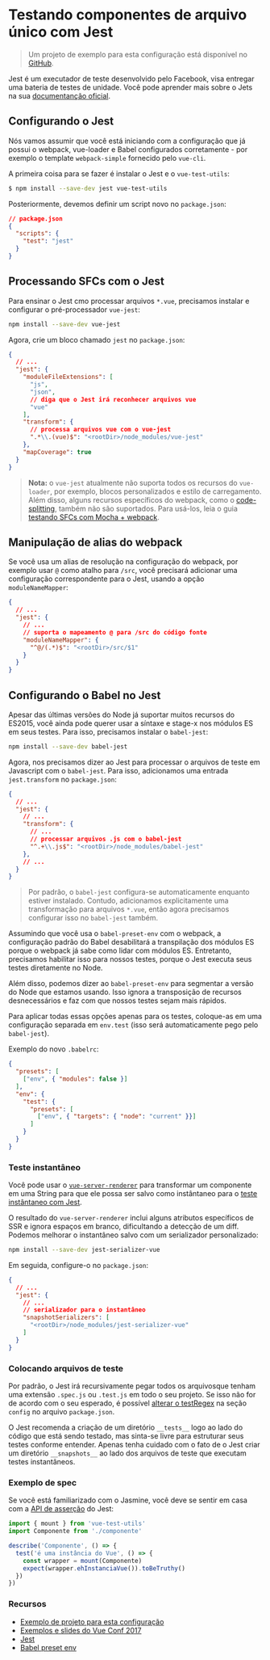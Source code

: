# Testando componentes de arquivo único com Jest

> Um projeto de exemplo para esta configuração está disponível no [GitHub](https://github.com/vuejs/vue-test-utils-jest-example).

Jest é um executador de teste desenvolvido pelo Facebook, visa entregar uma bateria de testes de unidade. Você pode aprender mais sobre o Jets na sua [documentanção oficial](https://facebook.github.io/jest/).

## Configurando o Jest

Nós vamos assumir que você está iniciando com a configuração que já possui o webpack, vue-loader e Babel configurados corretamente - por exemplo o template `webpack-simple` fornecido pelo `vue-cli`.

A primeira coisa para se fazer é instalar o Jest e o `vue-test-utils`:

```bash
$ npm install --save-dev jest vue-test-utils
```

Posteriormente, devemos definir um script novo no `package.json`:

```json
// package.json
{
  "scripts": {
    "test": "jest"
  }
}
```

## Processando SFCs com o Jest

Para ensinar o Jest cmo processar arquivos `*.vue`, precisamos instalar e configurar o pré-processador `vue-jest`:

``` bash
npm install --save-dev vue-jest
```

Agora, crie um bloco chamado `jest` no `package.json`:

``` json
{
  // ...
  "jest": {
    "moduleFileExtensions": [
      "js",
      "json",
      // diga que o Jest irá reconhecer arquivos vue
      "vue"
    ],
    "transform": {
      // processa arquivos vue com o vue-jest
      ".*\\.(vue)$": "<rootDir>/node_modules/vue-jest"
    },
    "mapCoverage": true
  }
}
```

> **Nota:** o `vue-jest` atualmente não suporta todos os recursos do `vue-loader`, por exemplo, blocos personalizados e estilo de carregamento. Além disso, alguns recursos específicos do webpack, como o [code-splitting](http://www.vuejs-brasil.com.br/separando-codigo-vue), também não são suportados. Para usá-los, leia o guia [testando SFCs com Mocha + webpack](./testing-SFCs-with-mocha-webpack.md).

## Manipulação de alias do webpack

Se você usa um alias de resolução na configuração do webpack, por exemplo usar `@` como atalho para `/src`, você precisará adicionar uma configuração correspondente para o Jest, usando a opção `moduleNameMapper`:

``` json
{
  // ...
  "jest": {
    // ...
    // suporta o mapeamento @ para /src do código fonte
    "moduleNameMapper": {
      "^@/(.*)$": "<rootDir>/src/$1"
    }
  }
}
```

## Configurando o Babel no Jest

Apesar das últimas versões do Node já suportar muitos recursos do ES2015, você ainda pode querer usar a síntaxe e stage-x nos módulos ES em seus testes. Para isso, precisamos instalar o `babel-jest`:

``` bash
npm install --save-dev babel-jest
```

Agora, nos precisamos dizer ao Jest para processar o arquivos de teste em Javascript com o `babel-jest`. Para isso, adicionamos uma entrada `jest.transform` no `package.json`:

``` json
{
  // ...
  "jest": {
    // ...
    "transform": {
      // ...
      // processar arquivos .js com o babel-jest
      "^.+\\.js$": "<rootDir>/node_modules/babel-jest"
    },
    // ...
  }
}
```

> Por padrão, o `babel-jest` configura-se automaticamente enquanto estiver instalado. Contudo, adicionamos explicitamente uma transformação para arquivos `*.vue`, então agora precisamos configurar isso no `babel-jest` também.

Assumindo que você usa o `babel-preset-env` com o webpack, a configuração padrão do Babel desabilitará a transpilação dos módulos ES porque o webpack já sabe como lidar com módulos ES. Entretanto, precisamos habilitar isso para nossos testes, porque o Jest executa seus testes diretamente no Node.

Além disso, podemos dizer ao `babel-preset-env` para segmentar a versão do Node que estamos usando. Isso ignora a transposição de recursos desnecessários e faz com que nossos testes sejam mais rápidos.

Para aplicar todas essas opções apenas para os testes, coloque-as em uma configuração separada em `env.test` (isso será automaticamente pego pelo `babel-jest`).

Exemplo do novo `.babelrc`:

``` json
{
  "presets": [
    ["env", { "modules": false }]
  ],
  "env": {
    "test": {
      "presets": [
        ["env", { "targets": { "node": "current" }}]
      ]
    }
  }
}
```

### Teste instantâneo

Você pode usar o [`vue-server-renderer`](https://github.com/vuejs/vue/tree/dev/packages/vue-server-renderer) para transformar um componente em uma String para que ele possa ser salvo como instântaneo para o [teste instântaneo com Jest](https://facebook.github.io/jest/docs/en/snapshot-testing.html).

O resultado do `vue-server-renderer` inclui alguns atributos específicos de SSR e ignora espaços em branco, dificultando a detecção de um diff. Podemos melhorar o instantâneo salvo com um serializador personalizado:

``` bash
npm install --save-dev jest-serializer-vue
```

Em seguida, configure-o no `package.json`:

``` json
{
  // ...
  "jest": {
    // ...
    // serializador para o instantâneo
    "snapshotSerializers": [
      "<rootDir>/node_modules/jest-serializer-vue"
    ]
  }
}
```

### Colocando arquivos de teste

Por padrão, o Jest irá recursivamente pegar todos os arquivosque tenham uma extensão `.spec.js` ou `.test.js` em todo o seu projeto. Se isso não for de acordo com o seu esperado, é possível [alterar o testRegex](https://facebook.github.io/jest/docs/en/configuration.html#testregex-String) na seção `config` no arquivo `package.json`.

O Jest recomenda a criação de um diretório `__tests__` logo ao lado do código que está sendo testado, mas sinta-se livre para estruturar seus testes conforme entender. Apenas tenha cuidado com o fato de o Jest criar um diretório `__snapshots__` ao lado dos arquivos de teste que executam testes instantâneos. 

### Exemplo de spec

Se você está familiarizado com o Jasmine, você deve se sentir em casa com a [API de asserção](https://facebook.github.io/jest/docs/en/expect.html#content) do Jest:

```js
import { mount } from 'vue-test-utils'
import Componente from './componente'

describe('Componente', () => {
  test('é uma instância do Vue', () => {
    const wrapper = mount(Componente)
    expect(wrapper.ehInstanciaVue()).toBeTruthy()
  })
})
```

### Recursos

- [Exemplo de projeto para esta configuração](https://github.com/vuejs/vue-test-utils-jest-example)
- [Exemplos e slides do Vue Conf 2017](https://github.com/codebryo/vue-testing-with-jest-conf17)
- [Jest](https://facebook.github.io/jest/)
- [Babel preset env](https://github.com/babel/babel-preset-env)

